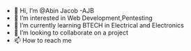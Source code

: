- 👋 Hi, I’m @Abin Jacob -AJB
- 👀 I’m interested in Web Development,Pentesting
- 🌱 I’m currently learning BTECH in Electrical and Electronics
- 💞️ I’m looking to collaborate on a project
- 📫 How to reach me 

<!---
ajb61233216/ajb61233216 is a ✨ special ✨ repository because its `README.md` (this file) appears on your GitHub profile.
You can click the Preview link to take a look at your changes.
--->
